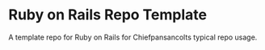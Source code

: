 # Ruby on Rails Repo Template

A template repo for Ruby on Rails for Chiefpansancolts typical repo usage.

